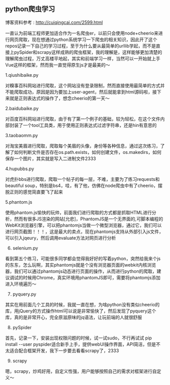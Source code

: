 ## python爬虫学习

博客资料参考 : http://cuiqingcai.com/2599.html

一直认为前端工程师更加适合作为一名爬虫er，以前只会使用node+cheerio来进行网页爬取，现在想通过python系统学习一下爬虫的相关知识，因此开了这个repos记录一下自己的学习过程，至于为什么要从最简单的urllib学起，而不是直接上pySpider和scrapy这样成熟的爬虫框架，我的理解是，这样能够更加清楚的理解爬虫过程，万丈高楼平地起，其实和前端学习一样，当然可以一开始就上手Vue这样的框架，然而我一直觉得原生js才是最美的～

1.qiushibaike.py

对糗事百科网站进行爬取，这个网站没有登录限制，然而直接使用最简单的方式并不能爬取成功，原因是因为要加上user-agent，然后就能拿到html源码啦，接下来就是正则表达式的操作了，想念cheerio的第一天～

2.baidubaike.py

对百度百科网站进行爬取，由于有了第一个例子的基础，较为轻松，在这个文件内部封装了一个tool工具类，用于使用正则表达式过滤字符串，还是hin有意思的

3.taobaomm.py

对淘宝美眉进行爬取，爬取每个美眉的头像，身份等各种信息，通过这次练习，了解了如何判断文件是否存在os.path.exists，如何创建文件，os.makedirs，如何保存一个图片，其实就是写入二进制文件2333

4.hupubbs.py

对虎扑bbs进行爬取，爬取一个帖子的每一层，不难，主要为了练习requests和beautiful soup，特别是bs4，哇，有了他，仿佛在node爬虫中有了cheerio，摆脱正则的感觉简直要飞了起来

5.phantom.js

使用phantom.js愉快的玩帅，前面我们进行爬取的方式都是抓取HTML进行分析，然而有很多JS渲染的网站[允悲]，PhantomJS是一个无界面的,可脚本编程的WebKit浏览器引擎，可以把phantomjs当做一个微型浏览器，通过它，我们可以进行网页截图！！！，这是最大的卖点，现在phantomjs支持从外部引入js文件，可以引入jqeury，然后调用evaluate方法对网页进行分析

6. selenium.py

看到第五个练习，可能很多同学都会觉得我好好的写着python，突然给我来个js的东东，怎么玩啊，其实phantomjs就是个没有浏览器页面的webkit内核浏览器，我们可以通过phantomjs动态进行页面的操作，从而进行python的爬取，建议调试的时候用Chrome，真实环境用phantomJS即可，需要将phantomjs添加进入环境遍历～

7. pyquery.py

其实在用前面几个工具的时候，我就一直在想，为啥python没有类似cheerio的库，用jQuery的方式操作html可以说是非常愉快了，然后发现了pyquery这个库，真的是非常开心，完全原滋原味的jq语法，让玩前端的人就很舒服

8. pySpider

首先，记录一下，安装出现权限问题的时候，试一试sudo，不行再试试 pip install --user <modulename>
pyspider适合新手上手，提供webUI操作界面，API简洁，但是不太适合配合框架开发，我下一步要去看看scrapy了，2333

9. scrapy

嗯，scrapy，炒鸡好用，自定义性强，用户能够按照自己的需求对框架进行自定义～
